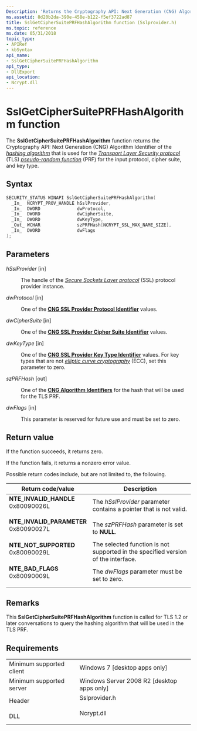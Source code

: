 ```yaml
---
Description: 'Returns the Cryptography API: Next Generation (CNG) Algorithm Identifier of the hashing algorithm that is used for the Transport Layer Security protocol (TLS) pseudo-random function (PRF) for the input protocol, cipher suite, and key type.'
ms.assetid: 8d20b2da-390e-458e-b122-f5ef3722ad87
title: SslGetCipherSuitePRFHashAlgorithm function (Sslprovider.h)
ms.topic: reference
ms.date: 05/31/2018
topic_type:
- APIRef
- kbSyntax
api_name:
- SslGetCipherSuitePRFHashAlgorithm
api_type:
- DllExport
api_location:
- Ncrypt.dll
---
```


# SslGetCipherSuitePRFHashAlgorithm function

The **SslGetCipherSuitePRFHashAlgorithm** function returns the Cryptography API: Next Generation (CNG) Algorithm Identifier of the [*hashing algorithm*](https://docs.microsoft.com/windows/desktop/SecGloss/h-gly) that is used for the [*Transport Layer Security protocol*](https://docs.microsoft.com/windows/desktop/SecGloss/t-gly) (TLS) [*pseudo-random function*](https://docs.microsoft.com/windows/desktop/SecGloss/p-gly) (PRF) for the input protocol, cipher suite, and key type.

## Syntax


```C++
SECURITY_STATUS WINAPI SslGetCipherSuitePRFHashAlgorithm(
  _In_  NCRYPT_PROV_HANDLE hSslProvider,
  _In_  DWORD              dwProtocol,
  _In_  DWORD              dwCipherSuite,
  _In_  DWORD              dwKeyType,
  _Out_ WCHAR              szPRFHash[NCRYPT_SSL_MAX_NAME_SIZE],
  _In_  DWORD              dwFlags
);
```



## Parameters

<dl> <dt>

*hSslProvider* \[in\]
</dt> <dd>

The handle of the [*Secure Sockets Layer protocol*](https://docs.microsoft.com/windows/desktop/SecGloss/s-gly) (SSL) protocol provider instance.

</dd> <dt>

*dwProtocol* \[in\]
</dt> <dd>

One of the [**CNG SSL Provider Protocol Identifier**](https://msdn.microsoft.com/library/Hh971257(v=VS.85).aspx) values.

</dd> <dt>

*dwCipherSuite* \[in\]
</dt> <dd>

One of the [**CNG SSL Provider Cipher Suite Identifier**](https://msdn.microsoft.com/library/Hh971253(v=VS.85).aspx) values.

</dd> <dt>

*dwKeyType* \[in\]
</dt> <dd>

One of the [**CNG SSL Provider Key Type Identifier**](https://msdn.microsoft.com/library/Hh971256(v=VS.85).aspx) values. For key types that are not [*elliptic curve cryptography*](https://docs.microsoft.com/windows/desktop/SecGloss/e-gly) (ECC), set this parameter to zero.

</dd> <dt>

*szPRFHash* \[out\]
</dt> <dd>

One of the [**CNG Algorithm Identifiers**](cng-algorithm-identifiers.md) for the hash that will be used for the TLS PRF.

</dd> <dt>

*dwFlags* \[in\]
</dt> <dd>

This parameter is reserved for future use and must be set to zero.

</dd> </dl>

## Return value

If the function succeeds, it returns zero.

If the function fails, it returns a nonzero error value.

Possible return codes include, but are not limited to, the following.



| Return code/value                                                                                                                                                       | Description                                                                                  |
|-------------------------------------------------------------------------------------------------------------------------------------------------------------------------|----------------------------------------------------------------------------------------------|
| <dl> <dt>**NTE\_INVALID\_HANDLE**</dt> <dt>0x80090026L</dt> </dl>    | The *hSslProvider* parameter contains a pointer that is not valid.<br/>                |
| <dl> <dt>**NTE\_INVALID\_PARAMETER**</dt> <dt>0x80090027L</dt> </dl> | The *szPRFHash* parameter is set to **NULL**.<br/>                                     |
| <dl> <dt>**NTE\_NOT\_SUPPORTED**</dt> <dt>0x80090029L</dt> </dl>     | The selected function is not supported in the specified version of the interface.<br/> |
| <dl> <dt>**NTE\_BAD\_FLAGS**</dt> <dt>0x80090009L</dt> </dl>         | The *dwFlags* parameter must be set to zero.<br/>                                      |



 

## Remarks

This **SslGetCipherSuitePRFHashAlgorithm** function is called for TLS 1.2 or later conversations to query the hashing algorithm that will be used in the TLS PRF.

## Requirements



|                                     |                                                                                          |
|-------------------------------------|------------------------------------------------------------------------------------------|
| Minimum supported client<br/> | Windows 7 \[desktop apps only\]<br/>                                               |
| Minimum supported server<br/> | Windows Server 2008 R2 \[desktop apps only\]<br/>                                  |
| Header<br/>                   | <dl> <dt>Sslprovider.h</dt> </dl> |
| DLL<br/>                      | <dl> <dt>Ncrypt.dll</dt> </dl>    |



 

 




